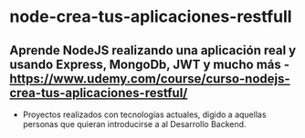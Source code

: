 # node-crea-tus-aplicaciones-restfull
## Aprende NodeJS realizando una aplicación real y usando Express, MongoDb, JWT y mucho más - https://www.udemy.com/course/curso-nodejs-crea-tus-aplicaciones-restful/

- Proyectos realizados con tecnologías actuales, digido a aquellas personas que quieran introducirse a al Desarrollo Backend.

